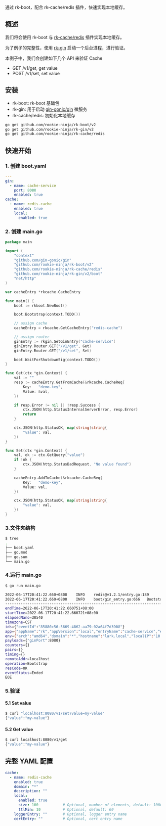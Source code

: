 通过 rk-boot，配合 rk-cache/redis 插件，快速实现本地缓存。

## 概述
我们将会使用 rk-boot 与 [rk-cache/redis](https://github.com/rookie-ninja/rk-cache) 插件实现本地缓存。

为了例子的完整性，使用 [rk-gin](https://github.com/rookie-ninja/rk-gin/) 启动一个后台进程，进行验证。

本例子中，我们会创建如下几个 API 来验证 Cache

- GET /v1/get, get value
- POST /v1/set, set value

## 安装

- rk-boot: rk-boot 基础包
- rk-gin: 用于启动 [gin-gonic/gin](https://github.com/gin-gonic/gin) 微服务
- rk-cache/redis: 初始化本地缓存

```bash
go get github.com/rookie-ninja/rk-boot/v2
go get github.com/rookie-ninja/rk-gin/v2
go get github.com/rookie-ninja/rk-cache/redis
```

## 快速开始
### 1. 创建 boot.yaml
```yaml
---
gin:
  - name: cache-service
    port: 8080
    enabled: true
cache:
  - name: redis-cache
    enabled: true
    local:
      enabled: true
```

### 2. 创建 main.go

```go
package main

import (
	"context"
	"github.com/gin-gonic/gin"
	"github.com/rookie-ninja/rk-boot/v2"
	"github.com/rookie-ninja/rk-cache/redis"
	"github.com/rookie-ninja/rk-gin/v2/boot"
	"net/http"
)

var cacheEntry *rkcache.CacheEntry

func main() {
	boot := rkboot.NewBoot()

	boot.Bootstrap(context.TODO())

	// assign cache
	cacheEntry = rkcache.GetCacheEntry("redis-cache")

	// assign router
	ginEntry := rkgin.GetGinEntry("cache-service")
	ginEntry.Router.GET("/v1/get", Get)
	ginEntry.Router.GET("/v1/set", Set)

	boot.WaitForShutdownSig(context.TODO())
}

func Get(ctx *gin.Context) {
	val := ""
	resp := cacheEntry.GetFromCache(&rkcache.CacheReq{
		Key:   "demo-key",
		Value: &val,
	})

	if resp.Error != nil || !resp.Success {
		ctx.JSON(http.StatusInternalServerError, resp.Error)
		return
	}

	ctx.JSON(http.StatusOK, map[string]string{
		"value": val,
	})
}

func Set(ctx *gin.Context) {
	val, ok := ctx.GetQuery("value")
	if !ok {
		ctx.JSON(http.StatusBadRequest, "No value found")
	}

	cacheEntry.AddToCache(&rkcache.CacheReq{
		Key:   "demo-key",
		Value: val,
	})

	ctx.JSON(http.StatusOK, map[string]string{
		"value": val,
	})
}
```

### 3.文件夹结构
```bash
$ tree
.
├── boot.yaml
├── go.mod
├── go.sum
└── main.go
```

### 4.运行 main.go
```bash
$ go run main.go

2022-06-17T20:41:22.660+0800    INFO    redis@v1.2.1/entry.go:189       Bootstrap CacheRedisEntry       {"entryName": "redis-cache", "localCache": true, "redisCache": false}
2022-06-17T20:41:22.660+0800    INFO    boot/gin_entry.go:666   Bootstrap GinEntry      {"eventId": "85880c56-5669-4862-aa79-02a64f7d3908", "entryName": "cache-service", "entryType": "GinEntry"}
------------------------------------------------------------------------
endTime=2022-06-17T20:41:22.660751+08:00
startTime=2022-06-17T20:41:22.660721+08:00
elapsedNano=30540
timezone=CST
ids={"eventId":"85880c56-5669-4862-aa79-02a64f7d3908"}
app={"appName":"rk","appVersion":"local","entryName":"cache-service","entryType":"GinEntry"}
env={"arch":"amd64","domain":"*","hostname":"lark.local","localIP":"10.8.0.2","os":"darwin"}
payloads={"ginPort":8080}
counters={}
pairs={}
timing={}
remoteAddr=localhost
operation=Bootstrap
resCode=OK
eventStatus=Ended
EOE
```

### 5.验证
#### 5.1 Set value

```bash
$ curl "localhost:8080/v1/set?value=my-value"
{"value":"my-value"}
```

#### 5.2 Get value

```bash
$ curl localhost:8080/v1/get
{"value":"my-value"}
```

## 完整 YAML 配置
```yaml
cache:
  - name: redis-cache
    enabled: true
    domain: "*"
    description: ""
    local:
      enabled: true
      size: 100           # Optional, number of elements, default: 10000
      ttlMin: 10          # Optional, default: 60
    loggerEntry: ""       # Optional, logger entry name
    certEntry: ""         # Optional, cert entry name
```